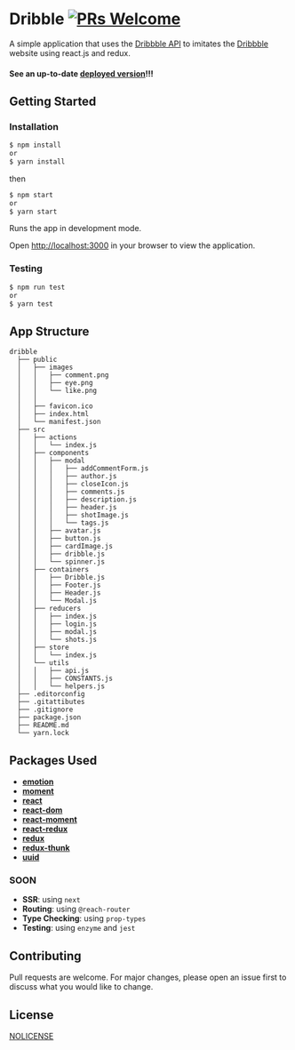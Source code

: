 # Dribble [![PRs Welcome](https://img.shields.io/badge/PRs-welcome-green.svg)](https://github.com/msharafjr/dribble/pulls)


A simple application that uses the [Dribbble API](https://developer.dribbble.com/) to imitates the [Dribbble](https://dribbble.com) website using react.js and redux.

#### See an up-to-date [deployed version](https://react-dribble.surge.sh)!!!

## Getting Started

### Installation

```bash
$ npm install
or
$ yarn install
```

then

```bash
$ npm start
or
$ yarn start
```
Runs the app in development mode.

Open [http://localhost:3000](http://localhost:3000) in your browser to view the application.

### Testing
```bash
$ npm run test
or
$ yarn test
```

## App Structure

    dribble
      ├── public
      │   ├── images
      │   │   ├── comment.png
      │   │   ├── eye.png
      │   │   └── like.png
      │   │
      │   ├── favicon.ico
      │   ├── index.html
      │   └── manifest.json
      ├── src
      │   ├── actions
      │   │   └── index.js
      │   ├── components
      │   │   ├── modal
      │   │   │   ├── addCommentForm.js
      │   │   │   ├── author.js
      │   │   │   ├── closeIcon.js
      │   │   │   ├── comments.js
      │   │   │   ├── description.js
      │   │   │   ├── header.js
      │   │   │   ├── shotImage.js
      │   │   │   └── tags.js
      │   │   ├── avatar.js
      │   │   ├── button.js
      │   │   ├── cardImage.js
      │   │   ├── dribble.js
      │   │   └── spinner.js
      │   ├── containers
      │   │   ├── Dribble.js
      │   │   ├── Footer.js
      │   │   ├── Header.js
      │   │   └── Modal.js
      │   ├── reducers
      │   │   ├── index.js
      │   │   ├── login.js
      │   │   ├── modal.js
      │   │   └── shots.js
      │   ├── store
      │   │   └── index.js
      │   └── utils
      │   │   ├── api.js
      │   │   ├── CONSTANTS.js
      │   │   └── helpers.js
      ├── .editorconfig
      ├── .gitattibutes
      ├── .gitignore
      ├── package.json
      ├── README.md
      └── yarn.lock

## Packages Used
- **[emotion](https://www.npmjs.com/package/emotion)**
- **[moment](https://www.npmjs.com/package/moment)**
- **[react](https://www.npmjs.com/package/react)**
- **[react-dom](https://www.npmjs.com/package/react-dom)**
- **[react-moment](https://www.npmjs.com/package/react-moment)**
- **[react-redux](https://www.npmjs.com/package/react-redux)**
- **[redux](https://www.npmjs.com/package/redux)**
- **[redux-thunk](https://www.npmjs.com/package/redux)**
- **[uuid](https://www.npmjs.com/package/uuid)**

### SOON

- **SSR**: using `next`
- **Routing**: using `@reach-router`
- **Type Checking**: using `prop-types`
- **Testing**: using `enzyme` and `jest`

## Contributing
Pull requests are welcome. For major changes, please open an issue first to discuss what you would like to change.

## License
[NOLICENSE](https)
